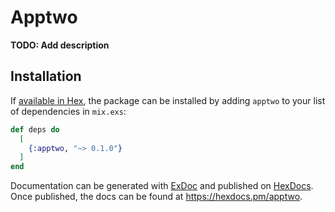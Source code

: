 # Apptwo

**TODO: Add description**

## Installation

If [available in Hex](https://hex.pm/docs/publish), the package can be installed
by adding `apptwo` to your list of dependencies in `mix.exs`:

```elixir
def deps do
  [
    {:apptwo, "~> 0.1.0"}
  ]
end
```

Documentation can be generated with [ExDoc](https://github.com/elixir-lang/ex_doc)
and published on [HexDocs](https://hexdocs.pm). Once published, the docs can
be found at <https://hexdocs.pm/apptwo>.

